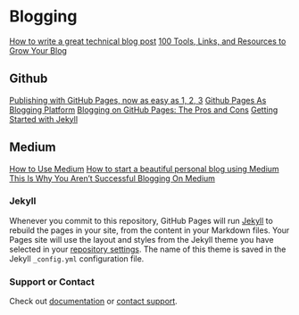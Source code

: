 # Blogging
[How to write a great technical blog post](https://medium.freecodecamp.org/how-to-write-a-great-technical-blog-post-414c414b67f6)
[100 Tools, Links, and Resources to Grow Your Blog](https://justagirlandherblog.com/resources/)

## Github
[Publishing with GitHub Pages, now as easy as 1, 2, 3](https://blog.github.com/2016-12-09-publishing-with-github-pages-now-as-easy-as-1-2-3/)
[Github Pages As Blogging Platform](https://medium.com/@tordable/github-pages-as-blogging-platform-320524b1fffa)
[Blogging on GitHub Pages: The Pros and Cons](https://www.bloggingpro.com/archives/2018/04/04/42537/)
[Getting Started with Jekyll](https://developer.telerik.com/featured/getting-started-with-jekyll/)

## Medium
[How to Use Medium](https://blog.hubspot.com/marketing/how-to-use-medium)
[How to start a beautiful personal blog using Medium](https://blog.markgrowth.com/how-to-start-a-beautiful-personal-blog-using-medium-ca6d89b7e46)
[This Is Why You Aren’t Successful Blogging On Medium](https://medium.com/the-mission/this-is-why-you-arent-successful-blogging-on-medium-7f849e1cda3e)
### Jekyll

Whenever you commit to this repository, GitHub Pages will run [Jekyll](https://jekyllrb.com/) to rebuild the pages in your site, from the content in your Markdown files.
Your Pages site will use the layout and styles from the Jekyll theme you have selected in your [repository settings](https://github.com/John-Lee-Cooper/brain-dump/settings).
The name of this theme is saved in the Jekyll `_config.yml` configuration file.

### Support or Contact

Check out [documentation](https://help.github.com/categories/github-pages-basics/) or [contact support](https://github.com/contact).
